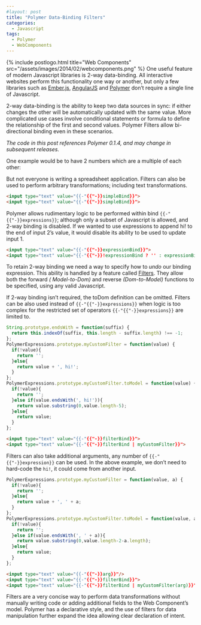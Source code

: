 ```yaml
---
#layout: post
title: "Polymer Data-Binding Filters"
categories:
  - Javascript
tags:
  - Polymer
  - WebComponents
---
```


{% include postlogo.html title="Web Components" src="/assets/images/2014/02/webcomponents.png" %} One useful feature of
modern Javascript libraries is 2-way data-binding. All interactive websites perform this functionality one way or
another, but only a few libraries such as [Ember.js](http://emberjs.com/), [AngularJS](http://angularjs.org/)
and [Polymer](http://www.polymer-project.org/) don’t require a single line of Javascript.

2-way data-binding is the ability to keep two data sources in sync: if either changes the other will be automatically
updated with the same value. More complicated use cases involve conditional statements or formula to define the
relationship of the first and second values. Polymer Filters allow bi-directional binding even in these scenarios.

_The code in this post references Polymer 0.1.4, and may change in subsequent releases._
<script src="/assets/images/2014/02/platform-0.1.4.js"></script>
<script src="/assets/images/2014/02/polymer-0.1.4.js"></script>

One example would be to have 2 numbers which are a multiple of each other:

<polymer-element name="multiply-bind" attributes="by">
  <template>
    <input type="number" value="{{-"{{"-}}multiplyBind}}"> = 5 * <input type="number" value="{{-"{{"-}}multiplyBind | multiply(by)}}">
  </template>
  <script>
    PolymerExpressions.prototype.multiply = function(value, number) {
      return value / number;
    };
    PolymerExpressions.prototype.multiply.toModel = function(value, number) {
      return value * number;
    };
    Polymer('multiply-bind', { multiplyBind: 10 }); 
  </script>
</polymer-element>
<multiply-bind by="5"></multiply-bind>

But not everyone is writing a spreadsheet application. Filters can also be used to perform arbitrary transformations;
including text transformations.

<polymer-element name="simple-bind" noscript>
  <template>
    <strong>1:</strong> <input type="text" value="{{-"{{"-}}simpleBind}}"> <strong style="margin-left:2em">2:</strong><input type="text" value="{{-"{{"-}}simpleBind}}">
  </template>
</polymer-element>
<simple-bind></simple-bind>

```html
<input type="text" value="{{-"{{"-}}simpleBind}}">
<input type="text" value="{{-"{{"-}}simpleBind}}">
```

Polymer allows rudimentary logic to be performed within bind `{{-"{{"-}}expressions}}`; although only a subset of
Javascript is allowed, and 2-way binding is disabled. If we wanted to use expressions to append hi! to the end of input
2’s value, it would disable its ability to be used to update input 1.

<polymer-element name="expression-bind" noscript>
  <template>
    <strong>1:</strong> <input type="text" value="{{-"{{"-}}expressionBind}}"> <strong style="margin-left:2em">2:</strong> <input type="text" value="{{-"{{"-}}!expressionBind ? '' : expressionBind+', hi!'}}">
  </template>
</polymer-element>
<expression-bind></expression-bind>

```html
<input type="text" value="{{-"{{"-}}expressionBind}}">
<input type="text" value="{{-"{{"-}}!expressionBind ? '' : expressionBind+', hi!'}}">
```

To retain 2-way binding we need a way to specify how to _undo_ our binding expression. This ability is handled by a
feature called [Filters](http://www.polymer-project.org/docs/polymer/filters.html). They allow both the forward _(
Model-to-Dom)_ and reverse _(Dom-to-Model)_ functions to be specified, using any valid Javascript.

If 2-way binding isn’t required, the toDom definition can be omitted. Filters can be also used instead
of `{{-"{{"-}}expressions}}` when logic is too complex for the restricted set of operators `{{-"{{"-}}expressions}}` are
limited to.

<polymer-element name="filter-bind">
  <template>
    <strong>1:</strong> <input type="text" value="{{-"{{"-}}filterBind}}"> <strong style="margin-left:2em">2:</strong> <input type="text" value="{{-"{{"-}}filterBind | myCustomFilter}}">
  </template>
  <script>
    String.prototype.endsWith = function(suffix) {
        return this.indexOf(suffix, this.length - suffix.length) !== -1;
    };
    PolymerExpressions.prototype.myCustomFilter = function(value) {
      if(!value){
         return '';
      }else{
         return value + ', hi!';
      }
    };
    PolymerExpressions.prototype.myCustomFilter.toModel = function(value) {
      if(!value){
         return '';
      }else if(value.endsWith(', hi!')){
         return value.substring(0,value.length-5);
      }else{
         return value;
      }
    };
    Polymer('filter-bind');      
  </script>
</polymer-element>
<filter-bind></filter-bind>

```js
String.prototype.endsWith = function(suffix) {
  return this.indexOf(suffix, this.length - suffix.length) !== -1;
};
PolymerExpressions.prototype.myCustomFilter = function(value) {
  if(!value){
    return '';
  }else{
    return value + ', hi!';
  }
};
PolymerExpressions.prototype.myCustomFilter.toModel = function(value) {
  if(!value){
    return '';
  }else if(value.endsWith(', hi!')){
    return value.substring(0,value.length-5);
  }else{
    return value;
  }
};  
```

```html
<input type="text" value="{{-"{{"-}}filterBind}}">
<input type="text" value="{{-"{{"-}}filterBind | myCustomFilter}}">
```

Filters can also take additional arguments, any number of `{{-"{{"-}}expression}}` can be used. In the above example, we
don’t need to hard-code the `hi!`, it could come from another input.

<polymer-element name="args-bind">
  <template>
    <strong>Filter Argument</strong>: <input type="text" value="{{-"{{"-}}arg}}"/>
    <br style="margin-bottom:1em;"/>
    <strong>1:</strong> <input type="text" value="{{-"{{"-}}argsBind}}"> <strong style="margin-left:2em">2:</strong> <input type="text" value="{{-"{{"-}}argsBind | myCustomFilter1(arg)}}">
  </template>
  <script>
    String.prototype.endsWith = function(suffix) {
        return this.indexOf(suffix, this.length - suffix.length) !== -1;
    };
    PolymerExpressions.prototype.myCustomFilter1 = function(value, a) {
      if(!value){
         return '';
      }else{
         return value + ', ' + a;
      }
    };
    PolymerExpressions.prototype.myCustomFilter1.toModel = function(value, a) {
      if(!value){
         return '';
      }else if(value.endsWith(', ' + a)){
         return value.substring(0,value.length-2-a.length);
      }else{
         return value;
      }
    };
    Polymer('args-bind', { arg: 'hi!' });      
  </script>
</polymer-element>
<args-bind></args-bind>

```js
PolymerExpressions.prototype.myCustomFilter = function(value, a) {
  if(!value){
    return '';
  }else{
    return value + ', ' + a;
  }
};
PolymerExpressions.prototype.myCustomFilter.toModel = function(value, a) {
  if(!value){
    return '';
  }else if(value.endsWith(', ' + a)){
    return value.substring(0,value.length-2-a.length);
  }else{
    return value;
  }
};
```

```html
<input type="text" value="{{-"{{"-}}arg}}"/>
<input type="text" value="{{-"{{"-}}filterBind}}">
<input type="text" value="{{-"{{"-}}filterBind | myCustomFilter(arg)}}">
```

Filters are a very concise way to perform data transformations without manually writing code or adding additional fields
to the Web Component’s model. Polymer has a declarative style, and the use of filters for data manipulation further
expand the idea allowing clear declaration of intent.

